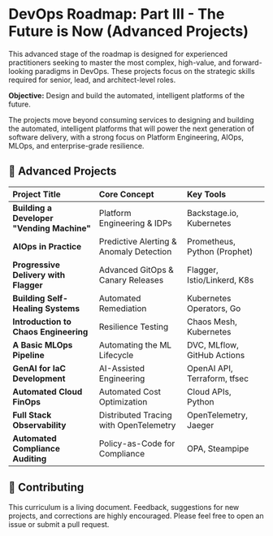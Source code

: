 # DevOps Roadmap: Part III - The Future is Now (Advanced Projects)

This advanced stage of the roadmap is designed for experienced practitioners seeking to master the most complex, high-value, and forward-looking paradigms in DevOps. These projects focus on the strategic skills required for senior, lead, and architect-level roles.

**Objective:** Design and build the automated, intelligent platforms of the future.

The projects move beyond consuming services to designing and building the automated, intelligent platforms that will power the next generation of software delivery, with a strong focus on Platform Engineering, AIOps, MLOps, and enterprise-grade resilience.

## 🌌 Advanced Projects

| Project Title                              | Core Concept                            | Key Tools                    |
| :----------------------------------------- | :-------------------------------------- | :--------------------------- |
| **Building a Developer "Vending Machine"** | Platform Engineering & IDPs             | Backstage.io, Kubernetes     |
| **AIOps in Practice**                      | Predictive Alerting & Anomaly Detection | Prometheus, Python (Prophet) |
| **Progressive Delivery with Flagger**      | Advanced GitOps & Canary Releases       | Flagger, Istio/Linkerd, K8s  |
| **Building Self-Healing Systems**          | Automated Remediation                   | Kubernetes Operators, Go     |
| **Introduction to Chaos Engineering**      | Resilience Testing                      | Chaos Mesh, Kubernetes       |
| **A Basic MLOps Pipeline**                 | Automating the ML Lifecycle             | DVC, MLflow, GitHub Actions  |
| **GenAI for IaC Development**              | AI-Assisted Engineering                 | OpenAI API, Terraform, tfsec |
| **Automated Cloud FinOps**                 | Automated Cost Optimization             | Cloud APIs, Python           |
| **Full Stack Observability**               | Distributed Tracing with OpenTelemetry  | OpenTelemetry, Jaeger        |
| **Automated Compliance Auditing**          | Policy-as-Code for Compliance           | OPA, Steampipe               |

## 🤝 Contributing

This curriculum is a living document. Feedback, suggestions for new projects, and corrections are highly encouraged. Please feel free to open an issue or submit a pull request.
